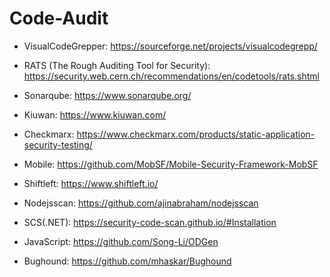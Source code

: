 # Code-Audit

* VisualCodeGrepper: https://sourceforge.net/projects/visualcodegrepp/

* RATS (The Rough Auditing Tool for Security): https://security.web.cern.ch/recommendations/en/codetools/rats.shtml

* Sonarqube: https://www.sonarqube.org/

* Kiuwan: https://www.kiuwan.com/

* Checkmarx: https://www.checkmarx.com/products/static-application-security-testing/

* Mobile: https://github.com/MobSF/Mobile-Security-Framework-MobSF

* Shiftleft: https://www.shiftleft.io/

* Nodejsscan: https://github.com/ajinabraham/nodejsscan

* SCS(.NET): https://security-code-scan.github.io/#Installation

* JavaScript: https://github.com/Song-Li/ODGen

* Bughound: https://github.com/mhaskar/Bughound
